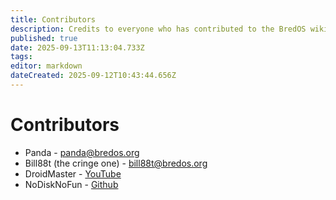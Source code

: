 ```yaml
---
title: Contributors
description: Credits to everyone who has contributed to the BredOS wiki!
published: true
date: 2025-09-13T11:13:04.733Z
tags: 
editor: markdown
dateCreated: 2025-09-12T10:43:44.656Z
---
```


# Contributors

- Panda - <panda@bredos.org>
- Bill88t (the cringe one) - <bill88t@bredos.org> 
- DroidMaster - [YouTube](https://www.youtube.com/@LinuxDroidMaster)
- NoDiskNoFun - [Github](https://github.com/nodisknofun)